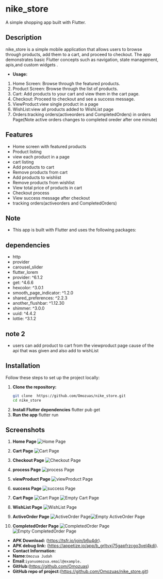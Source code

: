 # nike_store


A simple shopping app built with Flutter.

## Description

nike_store is a simple mobile application that allows users to browse through products, add them to a cart, and proceed to checkout. The app demonstrates basic Flutter concepts such as navigation, state management, apis,and custom widgets .

- **Usage:** 
1. Home Screen: Browse through the featured products.
2. Product Screen: Browse through the list of products.
3. Cart: Add products to your cart and view them in the cart page.
4. Checkout: Proceed to checkout and see a success message.
5. ViewProduct:view single product in a page
6. WishList:view all products  added to WishList page
7. Orders:tracking orders(activeorders and CompletedOrders) in orders Page(Note active orders changes to completed oreder after one minute)

## Features
- Home screen with featured products
- Product listing
- view each product in a page
- cart listing
- Add products to cart
- Remove products from cart
- Add products to wishlist
- Remove products from wishlist
- View total price of products in cart
- Checkout process
- View success message after checkout
- tracking orders(activeorders and CompletedOrders)

## Note
 - This app is built with Flutter and uses the following packages:
## dependencies
- http
- provider
- carousel_slider
- flutter_lorem
- provider: ^6.1.2
- get: ^4.6.6
- hexcolor: ^3.0.1
- smooth_page_indicator: ^1.2.0
- shared_preferences: ^2.2.3
- another_flushbar: ^1.12.30
- shimmer: ^3.0.0
- uuid: ^4.4.2
- lottie: ^3.1.2

## note 2
- users can add product to cart from the viewproduct page cause of the api that was given and also add to wishList

## Installation

Follow these steps to set up the project locally:

1. **Clone the repository:**
   ```sh
   git clone  https://github.com/Omozuas/nike_store.git
   cd nike_store
2. **Install Flutter dependencies**
   flutter pub get
3. **Run the app**
   flutter run


## Screenshots

1. **Home Page**
![Home Page](assets/screenshot/homePage.png)

2. **Cart Page**
![Cart Page](assets/images/screenshot/cartPage.png)

3. **Checkout Page**
![Checkout Page](assets/screenshot/checkoutpage.png)

3. **process Page**
![process Page](assets/images/screenshot/proceedSheet.png)

4. **viewProduct Page**
![viewProduct Page](assets/screenshot/viewProductdetail.png)

5. **success Page**
![success Page](assets/screenshot/successPage.png)

6. **Cart Page**
![Cart Page](assets/screenshot/cartPage.png) ![Empty Cart Page](assets/screenshot/cartpage2.png)

7. **WishList Page**
![WishList Page](assets/screenshot/wishlistPage.png)

8. **ActiveOrder Page**
![ActiveOrder Page](assets/screenshot/activeOrderpage.png)![Empty ActiveOrder Page](assets/screenshot/emptyActiveorder.png)

7. **CompletedOrder Page**
![CompletedOrder Page](assets/screenshot/wishlistPage.png) ![Empty CompletedOrder Page](assets/screenshot/completedOrderPage.png)

- **APK Download:** (https://tsfr.io/join/b6u4dr).
- **APK debug link:** (https://appetize.io/app/b_grltvxj75gapfrzcgo3vel4kdi).
- **Contact Information:** 
- **Name**:`Omozua Judah ` 
- **Email**:`iyanuomozua.email@example.` 
- **GitHub**:(https://github.com/Omozuas)
- **GitHub repo of project**:(https://github.com/Omozuas/nike_store.git) 

